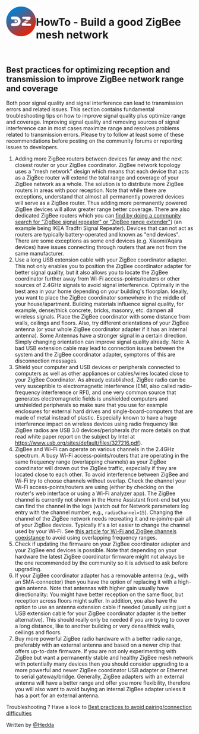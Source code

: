<a href="Home.md"><img align="left" width="80" height="80" src="../Images/logo_Z4D.png" alt="Logo"></a>

# HowTo - Build a good ZigBee mesh network

</br>

## Best practices for optimizing reception and transmission to improve ZigBee network range and coverage

Both poor signal quality and signal interference can lead to transmission errors and related issues.  This section contains fundamental troubleshooting tips on how to improve signal quality plus optimize range and coverage. Improving signal quality and removing sources of signal interference can in most cases maximize range and resolves problems related to transmission errors. Please try to follow at least some of these recommendations before posting on the community forums or reporting issues to developers.

1. Adding more ZigBee routers between devices far away and the next closest router or your ZigBee coordinator. ZigBee network topology uses a "mesh network" design which means that each device that acts as a ZigBee router will extend the total range and coverage of your ZigBee network as a whole. The solution is to distribute more ZigBee routers in areas with poor reception. Note that while there are exceptions, understand that almost all permanently powered devices will serve as a ZigBee router. Thus adding more permanently powered ZigBee devices will allow greater range better coverage. There are also dedicated ZigBee routers which you can [find by doing a community search for "ZigBee signal repeater" or "ZigBee range extender"](https://community.home-assistant.io/t/advice-on-zigbee-range-extending/175882/)) (an example being IKEA Tradfri Signal Repeater). Devices that can not act as routers are typically battery-operated and known as "end devices". There are some exceptions as some end devices (e.g. Xiaomi/Aqara devices) have issues connecting through routers that are not from the same manufacturer.
2. Use a long USB extension cable with your ZigBee coordinator adapter. This not only enables you to position the ZigBee coordinator adapter for better signal quality, but it also allows you to locate the ZigBee coordinator further away from Wi-Fi access-points/routers or other sources of 2.4GHz signals to avoid signal interference. Optimally in the best area in your home depending on your building's floorplan. Ideally, you want to place the ZigBee coordinator somewhere in the middle of your house/apartment. Building materials influence signal quality, for example, dense/thick concrete, bricks, masonry, etc. dampen all wireless signals. Place the ZigBee coordinator with some distance from walls, ceilings and floors. Also, try different orientations of your ZigBee antenna (or your whole ZigBee coordinator adapter if it has an internal antenna). Some Antennas have a stronger signal in a certain direction. Simply changing orientation can improve signal quality already. Note: A bad USB extension cable may lead to connection issues between the system and the ZigBee coordinator adapter, symptoms of this are disconnection messages.
3. Shield your computer and USB devices or peripherals connected to computers as well as other appliances or cables/wires located close to your ZigBee Coordinator. As already established, ZigBee radio can be very susceptible to electromagnetic interference (EMI, also called radio-frequency interference or RFI), and one very common source that generates electromagnetic fields is unshielded computers and unshielded peripherals so make sure that you use for example enclosures for external hard drives and single-board-computers that are made of metal instead of plastic. Especially known to have a huge interference impact on wireless devices using radio frequency like ZigBee radios are USB 3.0 devices/peripherals (for more details on that read white paper report on the subject by Intel at https://www.usb.org/sites/default/files/327216.pdf).
4. ZigBee and Wi-Fi can operate on various channels in the 2.4GHz spectrum. A busy Wi-Fi access-points/routers that are operating in the same frequency range (overlapping channels) as your ZigBee coordinator will drown out the ZigBee traffic, especially if they are located close to each other. To avoid interference between ZigBee and Wi-Fi try to choose channels without overlap. Check the channel your Wi-Fi access-points/routers are using (either by checking on the router's web interface or using a Wi-Fi analyzer app). The ZigBee channel is currently not shown in the Home Assistant front-end but you can find the channel in the logs (watch out for Network parameters log entry with the channel number, e.g., `radioChannel=15`). Changing the channel of the ZigBee network needs recreating it and re-join/re-pair all of your ZigBee devices. Typically it's a lot easier to change the channel used by your Wi-Fi. See [this article for Wi-Fi and ZigBee channels coexistance](https://www.metageek.com/training/resources/zigbee-wifi-coexistence.html) to avoid using overlapping frequency ranges.
5. Check if updating the firmware on your ZigBee coordinator adapter and your ZigBee end devices is possible. Note that depending on your hardware the latest ZigBee coordinator firmware might not always be the one recommended by the community so it is advised to ask before upgrading.
6. If your ZigBee coordinator adapter has a removable antenna (e.g., with an SMA-connector) then you have the option of replacing it with a high-gain antenna. Note that antennas with higher gain usually have directionality: You might have better reception on the same floor, but reception across floors might suffer. In addition, you also have the option to use an antenna extension cable if needed (usually using just a USB extension cable for your ZigBee coordinator adapter is the better alternative). This should really only be needed if you are trying to cover a long distance, like to another building or very dense/thick walls, ceilings and floors.
7. Buy more powerful ZigBee radio hardware with a better radio range, preferably with an external antenna and based on a newer chip that offers up-to-date firmware. If you are not only experimenting with ZigBee but want a permanently stable and healthy ZigBee mesh network with potentially many devices then you should consider upgrading to a more powerful and newer ZigBee coordinator USB adapter or Ethernet to serial gateway/bridge. Generally, ZigBee adapters with an external antenna will have a better range and offer you more flexibility, therefore you will also want to avoid buying an internal ZigBee adapter unless it has a port for an external antenna.

Troubleshooting ? Have a look to [Best practices to avoid pairing/connection difficulties](Troubleshooting_Pairing.md)

Written by [@Hedda](https://github.com/Hedda)
